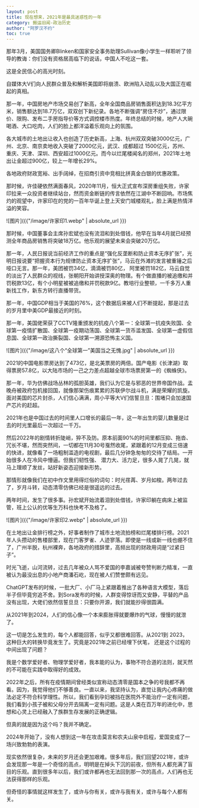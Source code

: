 ```yaml
---
layout: post
title: 现在想来，2021年是最具迷惑性的一年
category: 搬运旧闻-政治历史
author: "阿罗汉不约"
toc: true
---
```


那年3月，美国国务卿Blinken和国家安全事务助理Sullivan像小学生一样聆听了领导的教诲：你们没有资格居高临下的说话，中国人不吃这一套。

这是全民信心的高光时刻。

自媒体大V们向人民群众普及和解析美国即将崩溃、欧洲陷入动乱以及大国正在崛起的真相。

那一年，中国房地产市场交易创了新高，全年全国商品房销售面积达到18.3亿平方米，销售额达到18.7万亿，双双创下新纪录。各地不断强调“房住不炒”，通过限价、限购、发布二手房指导价等方式调控楼市热度。年终总结的时候，地产人大碗喝酒、大口吃肉，人们的脸上都洋溢着乐观向上的氛围。

各大城市的土地出让收入也创造了历史新高，上海、杭州双双突破3000亿元，广州、北京、南京卖地收入突破了2000亿元，武汉、成都超过 1500亿元，苏州、重庆、天津、深圳、西安超过1000亿元。而今以烂尾楼闻名的郑州，2021年土地出让金超过900亿，较上一年增长29%。

各地政府财政宽裕、出手阔绰，在招商引资中竞相比拼真金白银的优惠政策。

那时候，许佳硬依然满面春风，2020年11月，恒大正式宣布深房重组失败，许家印拉来一众投资者继续站台，然而资金断链的传言依然在江湖中不断回响。市场焦灼的观望中，许家印在的党的一百年华诞上登上天安门城楼观礼，脸上满是热情洋溢的笑容。

![图片]({{"/image/许家印1.webp" | absolute_url }})

那时候，中国董事会主席孙宏斌也没有流泪和到处借钱，他早在当年4月就已经预测全年商品房销售将突破18万亿。他乐观的展望未来会突破20万亿。

那一年，人民日报说当前经济工作的重点是“强化反垄断和防止资本无序扩张”，光明日报说要“把握资本行为规律防止资本无序扩张”，马云在外滩的发言被重锤之后哑口无言。那一年，美团被罚34亿，滴滴被罚80亿， 阿里被罚182亿，马云自觉的淡出了人民群众的视线，张朝阳开始讲授深奥的物理。有个做直播的被追缴和并罚税款13亿，有个小明星被被追缴和并罚税款9亿。教培行业整顿，一千多万人重新找工作，新东方转行直播带货。

那一年，中国GDP相当于美国的76%，这个数据后来被人们不断提起，那是过去的岁月里中美GDP最接近的时刻。

那一年，美国佬荣获了CCTV隆重颁发的抗疫八个第一：全球第一抗疫失败国、全球第一疫情扩散国、全球第一疫期动荡国、全球第一货币滥发国、全球第一虚假信息国、全球第一政治撕裂国、全球第一溯源恐怖主义国。

![图片]({{"/image/这八个“全球第一”美国当之无愧.jpg" | absolute_url }})

2021的中国电影票房达到了473亿，是北美票房的两倍。国产电影《长津湖》取得票房57.8亿，以大陆市场的一己之力差点超越全球市场票房第一的《蜘蛛侠》。

那一年，华为仿佛战场丛林的孤胆英雄，我们认为它是与邪恶的世界帝国作战。孟晚舟被政府包机接回国，就像那架伤痕累累的苏联伊尔战斗机，满是荣耀的凯旋。面对美国的芯片封杀，人们信心满满，周小平等大V们信誓旦旦：围堵只会加速国产芯片的赶超。

2021年也是中国过去的时间里人口增长的最后一年，这一年出生的婴儿数量是过去的时光里最后一次超过一千万。

然后2022年的剧情转折陡峭，猝不及防。原本前面90%的时间里都压抑、拖沓、冗长不堪，然而突然间，一切都在11月30号戛然收尾，紧跟着的12月变成三倍速的快进，就像看了一场粗制滥造的电视剧，最后几分钟急匆匆的交待了结局。一开始很多人在冷风中懵逼。但我们韧性强、 潜力大、活力足，很多人晃了几晃，就马上理顺了发丝，站好新姿态迎接新形势。

那情形就像我们在初中作文里用得烂俗的词句：时光荏苒、岁月如梭。两年过去了，岁月斗转，动态清零仿佛已经是很遥远的过去。

两年时间，发生了很多事。孙宏斌开始流着泪到处借钱，许家印躺在病床上被监管，班上公认的优等生万科也快考不及格了。

![图片]({{"/image/许家印2.webp" | absolute_url }})

在土地出让金排行榜之外，好事者制作了城市土地流拍榜和烂尾楼排行榜。2021年人头攒动的售楼部里，现在门客罗雀、人迹寥落。即使是一线或新一线也绷不住了，广州半脱，杭州裸奔，各地政府的措辞里，高频出现的财政用词是“过紧日子”。

时光飞逝，山河流转，过去几年被众人骂不爱国的李嘉诚被夸赞判断力精准，一直被认为最没出息的小地产商潘石屹，现在被人们赞誉颇有远见。

ChatGPT发布的时候，一批大厂、小厂马上紧跟着推出了各种语言大模型，落后半子但毕竟穷追不舍。到Sora发布的时候，人群变得惊讶而又安静，平替的产品没有出现，大佬们依然信誓旦旦：只要你开源，我们就能抄得很圆满。

从2021年到2024，人们的信心像一个本来膨胀得就要爆炸的气球，慢慢的就泄了。

这一切是怎么发生的，每个人都能回答，似乎又都很难回答。从2021到 2023，这种巨大的转换毕竟发生了。究竟是2021年之前已经埋下伏笔， 还是这个过程的中间出现了问题？

我是个数学爱好者、物理学爱好者，我本能的认为，事物不符合道的法则，就天然的不可能在实践中取得好的成效。

2022年之后，所有在疫情期间曾经类似宣称动态清零是国本之争的号我都不再看。因为，我觉得他们不够善良。一直以来，我坚持认为，直觉让我内心疼痛的做法必定不符合科学理性。所以，我们看到孕妇被挡在医院外不能治疗一定有问题，我们看到小孩子被和父母分开去隔离一定有问题。这是人类在百万年的进化中，思想和心灵上已经融入了族群生存发展的正确逻辑。

但真的就是因为这个吗？我并不确定。

2024年开始了，没有人想到这一年在攻击莫言和农夫山泉中启程，爱国变成了一场兴致勃勃的表演。

现实依然很复杂，未来的岁月还会更加艰难。很多年后，我们回望2021年，或许会发现那一年是一个奇怪的高点，明明是在掉头下沉的前夜，但所有人都充满了盲目的乐观。直到很多年以后，我们或许都再也无法回到那一次的高点，人们再也无法获得那样的乐观。

但奇怪的事情就这样发生了，或许与你有关，或许与我有关，或许与每个人都有关。